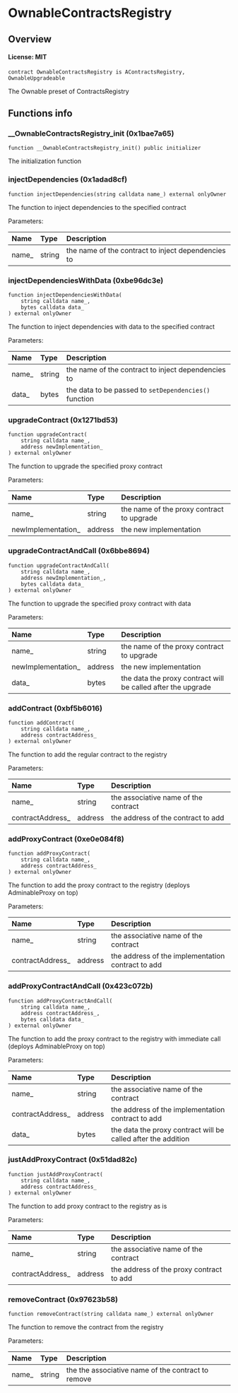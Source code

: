 # OwnableContractsRegistry

## Overview

#### License: MIT

```solidity
contract OwnableContractsRegistry is AContractsRegistry, OwnableUpgradeable
```

The Ownable preset of ContractsRegistry
## Functions info

### __OwnableContractsRegistry_init (0x1bae7a65)

```solidity
function __OwnableContractsRegistry_init() public initializer
```

The initialization function
### injectDependencies (0x1adad8cf)

```solidity
function injectDependencies(string calldata name_) external onlyOwner
```

The function to inject dependencies to the specified contract


Parameters:

| Name  | Type   | Description                                        |
| :---- | :----- | :------------------------------------------------- |
| name_ | string | the name of the contract to inject dependencies to |

### injectDependenciesWithData (0xbe96dc3e)

```solidity
function injectDependenciesWithData(
    string calldata name_,
    bytes calldata data_
) external onlyOwner
```

The function to inject dependencies with data to the specified contract


Parameters:

| Name  | Type   | Description                                           |
| :---- | :----- | :---------------------------------------------------- |
| name_ | string | the name of the contract to inject dependencies to    |
| data_ | bytes  | the data to be passed to `setDependencies()` function |

### upgradeContract (0x1271bd53)

```solidity
function upgradeContract(
    string calldata name_,
    address newImplementation_
) external onlyOwner
```

The function to upgrade the specified proxy contract


Parameters:

| Name               | Type    | Description                                |
| :----------------- | :------ | :----------------------------------------- |
| name_              | string  | the name of the proxy contract to upgrade  |
| newImplementation_ | address | the new implementation                     |

### upgradeContractAndCall (0x6bbe8694)

```solidity
function upgradeContractAndCall(
    string calldata name_,
    address newImplementation_,
    bytes calldata data_
) external onlyOwner
```

The function to upgrade the specified proxy contract with data


Parameters:

| Name               | Type    | Description                                                  |
| :----------------- | :------ | :----------------------------------------------------------- |
| name_              | string  | the name of the proxy contract to upgrade                    |
| newImplementation_ | address | the new implementation                                       |
| data_              | bytes   | the data the proxy contract will be called after the upgrade |

### addContract (0xbf5b6016)

```solidity
function addContract(
    string calldata name_,
    address contractAddress_
) external onlyOwner
```

The function to add the regular contract to the registry


Parameters:

| Name             | Type    | Description                           |
| :--------------- | :------ | :------------------------------------ |
| name_            | string  | the associative name of the contract  |
| contractAddress_ | address | the address of the contract to add    |

### addProxyContract (0xe0e084f8)

```solidity
function addProxyContract(
    string calldata name_,
    address contractAddress_
) external onlyOwner
```

The function to add the proxy contract to the registry (deploys AdminableProxy on top)


Parameters:

| Name             | Type    | Description                                       |
| :--------------- | :------ | :------------------------------------------------ |
| name_            | string  | the associative name of the contract              |
| contractAddress_ | address | the address of the implementation contract to add |

### addProxyContractAndCall (0x423c072b)

```solidity
function addProxyContractAndCall(
    string calldata name_,
    address contractAddress_,
    bytes calldata data_
) external onlyOwner
```

The function to add the proxy contract to the registry with immediate call (deploys AdminableProxy on top)


Parameters:

| Name             | Type    | Description                                                   |
| :--------------- | :------ | :------------------------------------------------------------ |
| name_            | string  | the associative name of the contract                          |
| contractAddress_ | address | the address of the implementation contract to add             |
| data_            | bytes   | the data the proxy contract will be called after the addition |

### justAddProxyContract (0x51dad82c)

```solidity
function justAddProxyContract(
    string calldata name_,
    address contractAddress_
) external onlyOwner
```

The function to add proxy contract to the registry as is


Parameters:

| Name             | Type    | Description                              |
| :--------------- | :------ | :--------------------------------------- |
| name_            | string  | the associative name of the contract     |
| contractAddress_ | address | the address of the proxy contract to add |

### removeContract (0x97623b58)

```solidity
function removeContract(string calldata name_) external onlyOwner
```

The function to remove the contract from the registry


Parameters:

| Name  | Type   | Description                                        |
| :---- | :----- | :------------------------------------------------- |
| name_ | string | the the associative name of the contract to remove |
